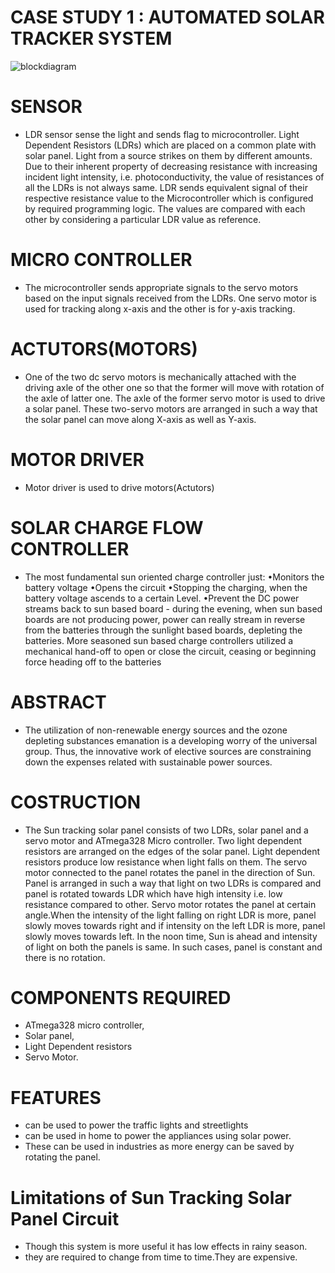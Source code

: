# CASE STUDY 1 : AUTOMATED SOLAR TRACKER SYSTEM
![blockdiagram](https://user-images.githubusercontent.com/98837668/154840569-ec1b742c-04da-4224-88f2-1d11bd06364e.png)

# SENSOR
* LDR sensor sense the light and sends flag to microcontroller.
Light Dependent Resistors (LDRs) which are placed on a common plate with solar panel. Light from a source strikes on them by different amounts. Due to their inherent property of decreasing resistance with increasing incident light intensity, i.e. photoconductivity, the value of resistances of all the LDRs is not always same.
LDR sends equivalent signal of their respective resistance value to the Microcontroller which is configured by required programming logic. The values are compared with each other by considering a particular LDR value as reference.
# MICRO CONTROLLER
* The microcontroller sends appropriate signals to the servo motors based on the input signals received from the LDRs. One servo motor is used for tracking along x-axis and the other is for y-axis tracking.

# ACTUTORS(MOTORS)
* One of the two dc servo motors is mechanically attached with the driving axle of the other one so that the former will move with rotation of the axle of latter one. The axle of the former servo motor is used to drive a solar panel. These two-servo motors are arranged in such a way that the solar panel can move along X-axis as well as Y-axis.
# MOTOR DRIVER
 * Motor driver is used to drive motors(Actutors)
 # SOLAR CHARGE FLOW CONTROLLER
 * The most fundamental sun oriented charge controller just:
•Monitors the battery voltage
•Opens the circuit •Stopping the charging, when the battery voltage ascends to a certain Level.
•Prevent the DC power streams back to sun based board - during the evening, when sun based boards are not producing power, power can really stream in reverse from the batteries through the sunlight based boards, depleting the batteries.
More seasoned sun based charge controllers utilized a mechanical hand-off to open or close the circuit, ceasing or beginning force heading off to the batteries
# ABSTRACT
* The utilization of non-renewable energy sources and the ozone depleting substances emanation is a developing worry of the universal group. Thus, the innovative work of elective sources are constraining down the expenses related with sustainable power sources.
# COSTRUCTION
* The Sun tracking solar panel consists of two LDRs, solar panel and a servo motor and ATmega328 Micro controller.
Two light dependent resistors are arranged on the edges of the solar panel. Light dependent resistors produce low resistance when light falls on them. The servo motor connected to the panel rotates the panel in the direction of Sun. Panel is arranged in such a way that light on two LDRs is compared and panel is rotated towards LDR which have high intensity i.e. low resistance compared to other. Servo motor rotates the panel at certain angle.When the intensity of the light falling on right LDR is more, panel slowly moves towards right and if intensity on the left LDR is more, panel slowly moves towards left. In the noon time, Sun is ahead and intensity of light on both the panels is same. In such cases, panel is constant and there is no rotation.

# COMPONENTS REQUIRED
* ATmega328 micro controller,
* Solar panel, 
* Light Dependent resistors 
* Servo Motor.

# FEATURES
* can be used to power the traffic lights and streetlights
*  can be used in home to power the appliances using solar power.
* These can be used in industries as more energy can be saved by rotating the panel.
# Limitations of Sun Tracking Solar Panel Circuit
* Though this system is more useful it has low effects in rainy season.
* they are required to change from time to time.They are expensive.
